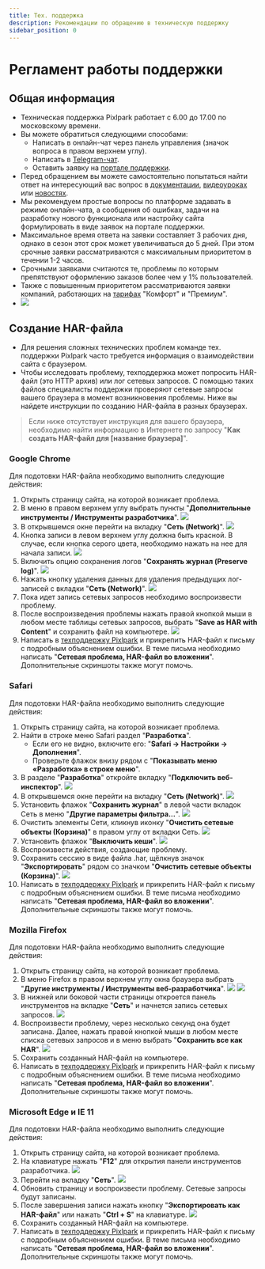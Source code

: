 ```yaml
---
title: Тех. поддержка
description: Рекомендации по обращению в техническую поддержку
sidebar_position: 0
---
```


# Регламент работы поддержки
## Общая информация
* Техническая поддержка Pixlpark работает с 6.00 до 17.00 по московскому времени.
* Вы можете обратиться следующими способами:
    + Написать в онлайн-чат через панель управления (значок вопроса в правом верхнем углу).
    + Написать в [Telegram-чат](https://t.me/PixlparkSupportBot).
    + Оставить заявку на [портале поддержки](http://support.pixlpark.ru/). 
* Перед обращением вы можете самостоятельно попытаться найти ответ на интересующий вас вопрос в [документации](https://docs.pixlpark.ru/), [видеоуроках](https://www.youtube.com/@pixlpark/videos) или [новостях](https://pixlpark.ru/news).
* Мы рекомендуем простые вопросы по платформе задавать в режиме онлайн-чата, а сообщения об ошибках, задачи на разработку нового функционала или настройку сайта формулировать в виде заявок на портале поддержки.
* Максимальное время ответа на заявки составляет 3 рабочих дня, однако в сезон этот срок может увеличиваться до 5 дней. При этом срочные заявки рассматриваются с максимальным приоритетом в течении 1-2 часов.
* Срочными заявками считаются те, проблемы по которым препятствуют оформлению заказов более чем у 1% пользователей.
* Также с повышенным приоритетом рассматриваются заявки компаний, работающих на [тарифах](https://pixlpark.ru/plans) "Комфорт" и "Премиум".
* ![](../_media/misc/admin-support.png)

## Создание HAR-файла
* Для решения сложных технических проблем команде тех. поддержки Pixlpark часто требуется информация о взаимодействии сайта с браузером.
* Чтобы исследовать проблему, техподдержка может попросить HAR-файл (это HTTP архив) или лог сетевых запросов. С помощью таких файлов специалисты поддержки проверяют сетевые запросы вашего браузера в момент возникновения проблемы. Ниже вы найдете инструкции по созданию HAR-файла в разных браузерах.
> Если ниже отсутствует инструкция для вашего браузера, необходимо найти информацию в Интернете по запросу "__Как создать HAR-файл для [название браузера]__".

### Google Chrome
Для подотовки HAR-файла необходимо выполнить следующие действия:
1. Открыть страницу сайта, на которой возникает проблема.
2. В меню в правом верхнем углу выбрать пункты "__Дополнительные инструменты / Инструменты разработчика__".
![](../_media/misc/har_chrome-01.png)
3. В открывшемся окне перейти на вкладку "__Сеть (Network)__".
![](../_media/misc/har_chrome-02.png)
4. Кнопка записи в левом верхнем углу должна быть красной. В случае, если кнопка серого цвета, необходимо нажать на нее для начала записи.
![](../_media/misc/har_chrome-03.png)
5. Включить опцию сохранения логов "__Сохранять журнал (Preserve log)__".
![](../_media/misc/har_chrome-04.png)
6. Нажать кнопку удаления данных для удаления предыдущих лог-записей с вкладки "__Сеть (Network)__".
![](../_media/misc/har_chrome-05.png)
7. Пока идет запись сетевых запросов необходимо воспроизвести проблему.
8. После воспроизведения проблемы нажать правой кнопкой мыши в любом месте таблицы сетевых запросов, выбрать "__Save as HAR with Content__" и сохранить файл на компьютере.
![](../_media/misc/har_chrome-06.png)
9. Написать в [техподдержку Pixlpark](http://support.pixlpark.ru/) и прикрепить HAR-файл к письму с подробным объяснением ошибки. В теме письма необходимо написать "__Сетевая проблема, HAR-файл во вложении__". Дополнительные скриншоты также могут помочь.

### Safari
Для подотовки HAR-файла необходимо выполнить следующие действия:
1. Открыть страницу сайта, на которой возникает проблема.
2. Найти в строке меню Safari раздел "__Разработка__".
    + Если его не видно, включите его: "__Safari → Настройки → Дополнения__".
    + Проверьте флажок внизу рядом с "__Показывать меню «Разработка» в строке меню__".
3. В разделе "__Разработка__" откройте вкладку "__Подключить веб-инспектор__".
![](../_media/misc/har_safari-01.png)
4. В открывшемся окне перейти на вкладку "__Сеть (Network)__".
![](../_media/misc/har_safari-02.png)
5. Установить флажок "__Сохранить журнал__" в левой части вкладок Сеть в меню "__Другие параметры фильтра...__".
![](../_media/misc/har_safari-03.png)
6. Очистить элементы Сети, кликнув иконку "__Очистить сетевые объекты (Корзина)__" в правом углу от вкладки Сеть.
![](../_media/misc/har_safari-04.png)
7. Установить флажок "__Выключить кеши__".
![](../_media/misc/har_safari-05.png)
8. Воспроизвести действия, создающие проблему.
9. Сохранить сессию в виде файла .har, щёлкнув значок "__Экспортировать__" рядом со значком "__Очистить сетевые объекты (Корзина)__".
![](../_media/misc/har_safari-06.png)
10. Написать в [техподдержку Pixlpark](http://support.pixlpark.ru/) и прикрепить HAR-файл к письму с подробным объяснением ошибки. В теме письма необходимо написать "__Сетевая проблема, HAR-файл во вложении__". Дополнительные скриншоты также могут помочь.

### Mozilla Firefox
Для подотовки HAR-файла необходимо выполнить следующие действия:
1. Открыть страницу сайта, на которой возникает проблема.
2. В меню Firefox в правом верхнем углу окна браузера выбрать "__Другие инструменты / Инструменты веб-разработчика__".
![](../_media/misc/har_mozilla-01.png)
![](../_media/misc/har_mozilla-02.png)
3. В нижней или боковой части страницы откроется панель инструментов на вкладке "__Сеть__" и начнется запись сетевых запросов.
![](../_media/misc/har_mozilla-03.png)
4. Воспроизвести проблему, через несколько секунд она будет записана. Далее, нажать правой кнопкой мыши в любом месте списка сетевых запросов и в меню выбрать "__Сохранить все как HAR__".
![](../_media/misc/har_mozilla-04.png)
5. Сохранить созданный HAR-файл на компьютере.
6. Написать в [техподдержку Pixlpark](http://support.pixlpark.ru/) и прикрепить HAR-файл к письму с подробным объяснением ошибки. В теме письма необходимо написать "__Сетевая проблема, HAR-файл во вложении__". Дополнительные скриншоты также могут помочь.

### Microsoft Edge и IE 11
Для подотовки HAR-файла необходимо выполнить следующие действия:
1. Открыть страницу сайта, на которой возникает проблема.
2. На клавиатуре нажать "__F12__" для открытия панели инструментов разработчика.
![](../_media/misc/har_ie-01.png)
3. Перейти на вкладку "__Сеть__".
![](../_media/misc/har_ie-02.png)
4. Обновить страницу и воспроизвести проблему. Сетевые запросы будут записаны.
5. После завершения записи нажать кнопку "__Экспортировать как HAR-файл__" или нажать "__Ctrl + S__" на клавиатуре.
![](../_media/misc/har_ie-03.png)
6. Сохранить созданный HAR-файл на компьютере.
7. Написать в [техподдержку Pixlpark](http://support.pixlpark.ru/) и прикрепить HAR-файл к письму с подробным объяснением ошибки. В теме письма необходимо написать "__Сетевая проблема, HAR-файл во вложении__". Дополнительные скриншоты также могут помочь.